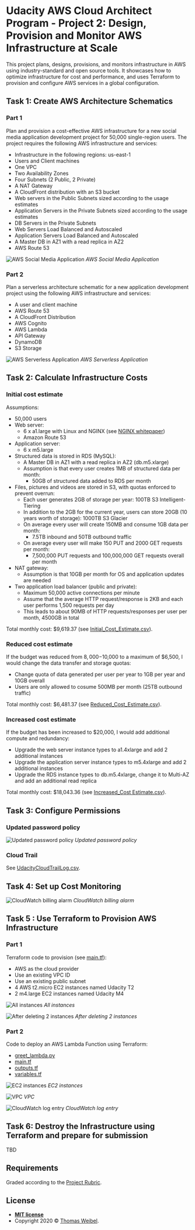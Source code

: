 # Udacity AWS Cloud Architect Program - Project 2: Design, Provision and Monitor AWS Infrastructure at Scale

This project plans, designs, provisions, and monitors infrastructure in AWS using industry-standard and open source tools. It showcases how to optimize infrastructure for cost and performance, and uses Terraform to provision and configure AWS services in a global configuration.

## Task 1: Create AWS Architecture Schematics

### Part 1

Plan and provision a cost-effective AWS infrastructure for a new social media application development project for 50,000 single-region users. The project requires the following AWS infrastructure and services:

- Infrastructure in the following regions: us-east-1
- Users and Client machines
- One VPC
- Two Availability Zones
- Four Subnets (2 Public, 2 Private)
- A NAT Gateway
- A CloudFront distribution with an S3 bucket
- Web servers in the Public Subnets sized according to the usage estimates
- Application Servers in the Private Subnets sized according to the usage estimates
- DB Servers in the Private Subnets
- Web Servers Load Balanced and Autoscaled
- Application Servers Load Balanced and Autoscaled
- A Master DB in AZ1 with a read replica in AZ2
- AWS Route 53

![AWS Social Media Application](schematics/Udacity_Diagram_1.png) _AWS Social Media Application_

### Part 2

Plan a serverless architecture schematic for a new application development project using the following AWS infrastructure and services:

- A user and client machine
- AWS Route 53
- A CloudFront Distribution
- AWS Cognito
- AWS Lambda
- API Gateway
- DynamoDB
- S3 Storage

![AWS Serverless Application](schematics/Udacity_Diagram_2.png) _AWS Serverless Application_

## Task 2: Calculate Infrastructure Costs

### Initial cost estimate

Assumptions:

- 50,000 users
- Web server:
  - 6 x a1.large with Linux and NGINX (see [NGINX whitepaper](https://www.arm.com/-/media/global/solutions/infrastructure/NGINX_A1%20whitepaper.pdf))
  - Amazon Route 53
- Application server:
  - 6 x m5.large
- Structured data is stored in RDS (MySQL):
  - A Master DB in AZ1 with a read replica in AZ2 (db.m5.xlarge)
  - Assumption is that every user creates 1MB of structured data per month:
    - 50GB of structured data added to RDS per month
- Files, pictures and videos are stored in S3, with quotas enforced to prevent overrun:
  - Each user generates 2GB of storage per year: 100TB S3 Intelligent-Tiering
  - In addition to the 2GB for the current year, users can store 20GB (10 years worth of storage): 1000TB S3 Glacier
  - On average every user will create 150MB and consume 1GB data per month:
    - 7.5TB inbound and 50TB outbound traffic
  - On average every user will make 150 PUT and 2000 GET requests per month:
    - 7,500,000 PUT requests and 100,000,000 GET requests overall per month
- NAT gateway:
  - Assumption is that 10GB per month for OS and application updates are needed
- Two application load balancer (public and private):
  - Maximum 50,000 active connections per minute
  - Assume that the average HTTP request/response is 2KB and each user performs 1,500 requests per day
  - This leads to about 90MB of HTTP requests/responses per user per month, 4500GB in total

Total monthly cost: $9,619.37 (see [Initial_Cost_Estimate.csv](cost-estimates/Initial_Cost_Estimate.csv)).

### Reduced cost estimate

If the budget was reduced from $8,000-$10,000 to a maximum of $6,500, I would change the data transfer and storage quotas:
- Change quota of data generated per user per year to 1GB per year and 10GB overall
- Users are only allowed to cosume 500MB per month (25TB outbound traffic)

Total monthly cost: $6,481.37 (see [Reduced_Cost_Estimate.csv](cost-estimates/Reduced_Cost_Estimate.csv)).

### Increased cost estimate

If the budget has been increased to $20,000, I would add additional compute and redundancy:
- Upgrade the web server instance types to a1.4xlarge and add 2 additional instances
- Upgrade the application server instance types to m5.4xlarge and add 2 additional instances
- Upgrade the RDS instance types to db.m5.4xlarge, change it to Multi-AZ and add an additional read replica

Total monthly cost: $18,043.36 (see [Increased_Cost Estimate.csv](cost-estimates/Increased_Cost_Estimate.csv)).

## Task 3: Configure Permissions

### Updated password policy

![Updated password policy](screenshots/udacity_password_policy.png) _Updated password policy_

### Cloud Trail

See [UdacityCloudTrailLog.csv](logs/UdacityCloudTrailLog.csv).

## Task 4: Set up Cost Monitoring

![CloudWatch billing alarm](screenshots/CloudWatch_alarm.png) _CloudWatch billing alarm_

## Task 5 : Use Terraform to Provision AWS Infrastructure

### Part 1

Terraform code to provision (see [main.tf](tf-infrastructure/main.tf)):
- AWS as the cloud provider
- Use an existing VPC ID
- Use an existing public subnet
- 4 AWS t2.micro EC2 instances named Udacity T2
- 2 m4.large EC2 instances named Udacity M4

![All instances](screenshots/Terraform_1_1.png) _All instances_

![After deleting 2 instances](screenshots/Terraform_1_2.png) _After deleting 2 instances_

### Part 2

Code to deploy an AWS Lambda Function using Terraform:
- [greet_lambda.py](tf-infrastructure/greet_lambda.py)
- [main.tf](tf-infrastructure/main.tf)
- [outputs.tf](tf-infrastructure/outputs.tf)
- [variables.tf](tf-infrastructure/variables.tf)

![EC2 instances](screenshots/Terraform_2_1.png) _EC2 instances_

![VPC](screenshots/Terraform_2_2.png) _VPC_

![CloudWatch log entry](screenshots/Terraform_2_3.png) _CloudWatch log entry_

## Task 6: Destroy the Infrastructure using Terraform and prepare for submission

TBD

## Requirements

Graded according to the [Project Rubric](https://review.udacity.com/#!/rubrics/2757/view).

## License

- **[MIT license](http://opensource.org/licenses/mit-license.php)**
- Copyright 2020 © [Thomas Weibel](https://github.com/thom).